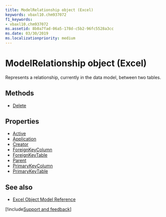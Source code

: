 ```yaml
---
title: ModelRelationship object (Excel)
keywords: vbaxl10.chm937072
f1_keywords:
- vbaxl10.chm937072
ms.assetid: 8b0a7fad-06a5-178d-c5b2-96fc5528a3cc
ms.date: 03/30/2019
ms.localizationpriority: medium
---
```



# ModelRelationship object (Excel)

Represents a relationship, currently in the data model, between two tables.

## Methods

- [Delete](Excel.modelrelationship.delete.md)

## Properties

- [Active](Excel.modelrelationship.active.md)
- [Application](Excel.modelrelationship.application.md)
- [Creator](Excel.modelrelationship.creator.md)
- [ForeignKeyColumn](Excel.modelrelationship.foreignkeycolumn.md)
- [ForeignKeyTable](Excel.modelrelationship.foreignkeytable.md)
- [Parent](Excel.modelrelationship.parent.md)
- [PrimaryKeyColumn](Excel.modelrelationship.primarykeycolumn.md)
- [PrimaryKeyTable](Excel.modelrelationship.primarykeytable.md)

## See also

- [Excel Object Model Reference](overview/Excel/object-model.md)

[!include[Support and feedback](~/includes/feedback-boilerplate.md)]
